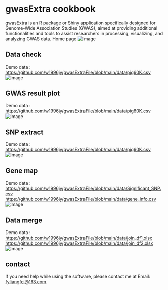 # gwasExtra cookbook
gwasExtra is an R package or Shiny application specifically designed for Genome-Wide Association Studies (GWAS), aimed at providing additional functionalities and tools to assist researchers in processing, visualizing, and analyzing GWAS data.
Home page
![image](https://github.com/user-attachments/assets/f676b111-ce29-437c-b50a-ad3d27342306)

## Data check
Demo data : 
https://github.com/w1996jy/gwasExtraFile/blob/main/data/pig60K.csv
![image](https://github.com/user-attachments/assets/b3820a1c-166e-4780-abc4-946cc26cd664)

## GWAS result plot
Demo data : 
https://github.com/w1996jy/gwasExtraFile/blob/main/data/pig60K.csv
![image](https://github.com/user-attachments/assets/8b9bc1cc-7550-4c75-9471-4dcb5af3733b)

## SNP extract
Demo data : 
https://github.com/w1996jy/gwasExtraFile/blob/main/data/pig60K.csv
![image](https://github.com/user-attachments/assets/ce976533-aa41-4d40-bc79-0338592b0a6d)

## Gene map
Demo data :
https://github.com/w1996jy/gwasExtraFile/blob/main/data/Significant_SNP.csv
https://github.com/w1996jy/gwasExtraFile/blob/main/data/gene_info.csv 
![image](https://github.com/user-attachments/assets/2af6f641-5082-41d5-a5a6-b9ca7c8e078c)

## Data merge
Demo data :
https://github.com/w1996jy/gwasExtraFile/blob/main/data/join_df1.xlsx
https://github.com/w1996jy/gwasExtraFile/blob/main/data/join_df2.xlsx
![image](https://github.com/user-attachments/assets/468a774b-5d8d-48cd-8539-3e380da8a75e)

## contact 
If you need help while using the software, please contact me at Email: fyliangfei@163.com.
